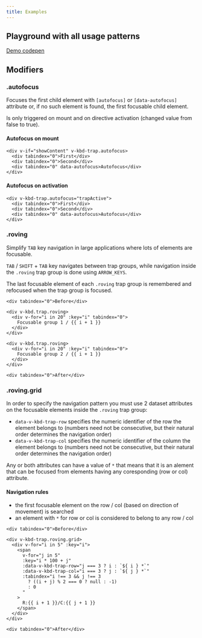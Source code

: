 ```yaml
---
title: Examples
---
```


## Playground with all usage patterns

[Demo codepen](https://codepen.io/pdanpdan/pen/MWrzLdM)


## Modifiers

### .autofocus

Focuses the first child element with `[autofocus]` or `[data-autofocus]` attribute or, if no such element is found, the first focusable child element.

Is only triggered on mount and on directive activation (changed value from false to true).

#### Autofocus on mount

```html{4}
<div v-if="showContent" v-kbd-trap.autofocus>
  <div tabindex="0">First</div>
  <div tabindex="0">Second</div>
  <div tabindex="0" data-autofocus>Autofocus</div>
</div>
```

#### Autofocus on activation

```html{4}
<div v-kbd-trap.autofocus="trapActive">
  <div tabindex="0">First</div>
  <div tabindex="0">Second</div>
  <div tabindex="0" data-autofocus>Autofocus</div>
</div>
```

### .roving

Simplify `TAB` key navigation in large applications where lots of elements are focusable.

`TAB` / `SHIFT` + `TAB` key navigates between trap groups, while navigation inside the `.roving` trap group is done using `ARROW_KEYS`.

The last focusable element of each `.roving` trap group is remembered and refocused when the trap group is focused.

```html{3,7}
<div tabindex="0">Before</div>

<div v-kbd.trap.roving>
  <div v-for="i in 20" :key="i" tabindex="0">
    Focusable group 1 / {{ i + 1 }}
  </div>
</div>

<div v-kbd.trap.roving>
  <div v-for="i in 20" :key="i" tabindex="0">
    Focusable group 2 / {{ i + 1 }}
  </div>
</div>

<div tabindex="0">After</div>
```

### .roving.grid

In order to specify the navigation pattern you must use 2 dataset attributes on the focusable elements inside the `.roving` trap group:

- `data-v-kbd-trap-row` specifies the numeric identifier of the row the element belongs to (numbers need not be consecutive, but their natural order determines the navigation order)
- `data-v-kbd-trap-col` specifies the numeric identifier of the column the element belongs to (numbers need not be consecutive, but their natural order determines the navigation order)

Any or both attributes can have a value of `*` that means that it is an alement that can be focused from elements having any coresponding (row or col) attribute.

#### Navigation rules

- the first focusable element on the row / col (based on direction of movement) is searched
- an element with `*` for row or col is considered to belong to any row / col

```html{3,8-9}
<div tabindex="0">Before</div>

<div v-kbd-trap.roving.grid>
  <div v-for="i in 5" :key="i">
    <span
      v-for="j in 5"
      :key="i * 100 + j"
      :data-v-kbd-trap-row="j === 3 ? i : `${ i } *`"
      :data-v-kbd-trap-col="i === 3 ? j : `${ j } *`"
      :tabindex="i !== 3 && j !== 3
        ? ((i + j) % 2 === 0 ? null : -1)
        : 0
      "
    >
      R:{{ i + 1 }}/C:{{ j + 1 }}
    </span>
  </div>
</div>

<div tabindex="0">After</div>
```

